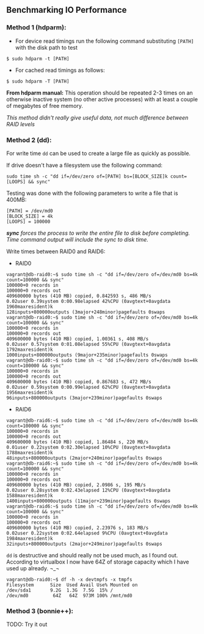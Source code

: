## Benchmarking IO Performance

### Method 1 (hdparm):

- For device read timings run the following command substituting `[PATH]` with the disk path to test
```
$ sudo hdparm -t [PATH]
```

- For cached read timings as follows:
```
$ sudo hdparm -T [PATH]
```
**From hdparm manual:** This operation should be repeated 2-3 times on an otherwise inactive system (no other active processes) with at least a couple of megabytes of free memory.

_This method didn't really give useful data, not much difference between RAID levels_

### Method 2 (dd):

For write time `dd` can be used to create a large file as quickly as possible.

If drive doesn't have a filesystem use the following command:
```
sudo time sh -c "dd if=/dev/zero of=[PATH] bs=[BLOCK_SIZE]k count=[LOOPS] && sync"
```

Testing was done with the following parameters to write a file that is 400MB:
```
[PATH] = /dev/md0
[BLOCK_SIZE] = 4k
[LOOPS] = 100000
```
_**sync** forces the process to write the entire file to disk before completing. Time command output will include the sync to disk time._

Write times between RAID0 and RAID6:

- RAID0
```
vagrant@db-raid0:~$ sudo time sh -c "dd if=/dev/zero of=/dev/md0 bs=4k count=100000 && sync"
100000+0 records in
100000+0 records out
409600000 bytes (410 MB) copied, 0.842593 s, 486 MB/s
0.02user 0.39system 0:00.98elapsed 42%CPU (0avgtext+0avgdata 1960maxresident)k
128inputs+800000outputs (3major+248minor)pagefaults 0swaps
vagrant@db-raid0:~$ sudo time sh -c "dd if=/dev/zero of=/dev/md0 bs=4k count=100000 && sync"
100000+0 records in
100000+0 records out
409600000 bytes (410 MB) copied, 1.00361 s, 408 MB/s
0.02user 0.57system 0:01.08elapsed 55%CPU (0avgtext+0avgdata 1792maxresident)k
1000inputs+800000outputs (9major+235minor)pagefaults 0swaps
vagrant@db-raid0:~$ sudo time sh -c "dd if=/dev/zero of=/dev/md0 bs=4k count=100000 && sync"
100000+0 records in
100000+0 records out
409600000 bytes (410 MB) copied, 0.867683 s, 472 MB/s
0.02user 0.59system 0:00.99elapsed 62%CPU (0avgtext+0avgdata 1956maxresident)k
96inputs+800000outputs (3major+239minor)pagefaults 0swaps
```

- RAID6
```
vagrant@db-raid6:~$ sudo time sh -c "dd if=/dev/zero of=/dev/md0 bs=4k count=100000 && sync"
100000+0 records in
100000+0 records out
409600000 bytes (410 MB) copied, 1.86484 s, 220 MB/s
0.01user 0.22system 0:02.30elapsed 10%CPU (0avgtext+0avgdata 1788maxresident)k
48inputs+800000outputs (2major+240minor)pagefaults 0swaps
vagrant@db-raid6:~$ sudo time sh -c "dd if=/dev/zero of=/dev/md0 bs=4k count=100000 && sync"
100000+0 records in
100000+0 records out
409600000 bytes (410 MB) copied, 2.0986 s, 195 MB/s
0.02user 0.28system 0:02.43elapsed 12%CPU (0avgtext+0avgdata 1588maxresident)k
1400inputs+800000outputs (11major+239minor)pagefaults 0swaps
vagrant@db-raid6:~$ sudo time sh -c "dd if=/dev/zero of=/dev/md0 bs=4k count=100000 && sync"
100000+0 records in
100000+0 records out
409600000 bytes (410 MB) copied, 2.23976 s, 183 MB/s
0.02user 0.22system 0:02.64elapsed 9%CPU (0avgtext+0avgdata 1984maxresident)k
32inputs+800000outputs (2major+249minor)pagefaults 0swaps
```

`dd` is destructive and should really not be used much, as I found out. According to virtualbox I now have 64Z of storage capacity which I have used up already. ¬_¬
```
vagrant@db-raid0:~$ df -h -x devtmpfs -x tmpfs
Filesystem      Size  Used Avail Use% Mounted on
/dev/sda1       9.2G  1.3G  7.5G  15% /
/dev/md0         64Z   64Z  973M 100% /mnt/md0
```

### Method 3 (bonnie++):

TODO: Try it out
